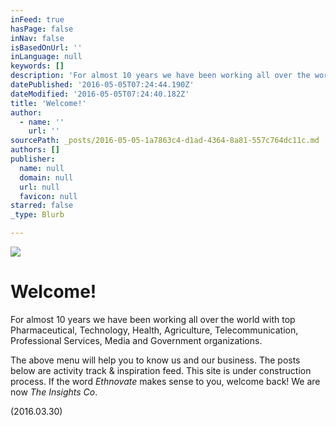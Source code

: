 ```yaml
---
inFeed: true
hasPage: false
inNav: false
isBasedOnUrl: ''
inLanguage: null
keywords: []
description: 'For almost 10 years we have been working all over the world with top Pharmaceutical, Technology, Health, Agriculture, Telecommunication, Professional Services, Media and Government organizations.'
datePublished: '2016-05-05T07:24:44.190Z'
dateModified: '2016-05-05T07:24:40.182Z'
title: 'Welcome!'
author:
  - name: ''
    url: ''
sourcePath: _posts/2016-05-05-1a7863c4-d1ad-4364-8a81-557c764dc11c.md
authors: []
publisher:
  name: null
  domain: null
  url: null
  favicon: null
starred: false
_type: Blurb

---
```

![](https://the-grid-user-content.s3-us-west-2.amazonaws.com/24711cf7-0e45-439d-a618-2592097c34f9.jpg)

# Welcome!

For almost 10 years we have been working all over the world with top Pharmaceutical, Technology, Health, Agriculture, Telecommunication, Professional Services, Media and Government organizations.

The above menu will help you to know us and our business. The posts below are activity track & inspiration feed. This site is under construction process. If the word _Ethnovate_ makes sense to you, welcome back! We are now _The Insights Co_.

(2016.03.30)